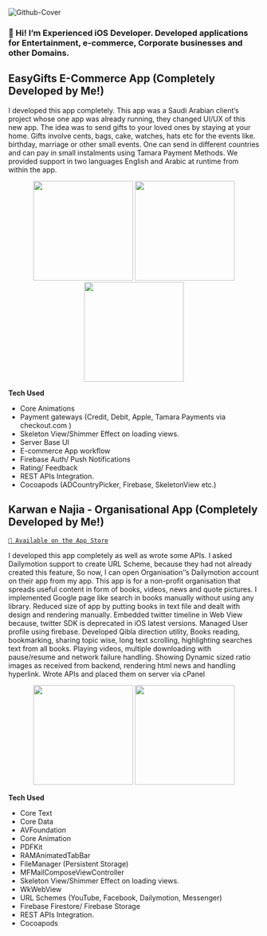 ![Github-Cover](https://user-images.githubusercontent.com/44204745/236695393-acd19540-2ee5-40be-8771-3c26ff82b1fb.png)


### 👋 Hi! I’m Experienced iOS Developer. Developed applications for Entertainment, e-commerce, Corporate businesses and other Domains.

## EasyGifts  E-Commerce App (Completely Developed by Me!)
I developed this app completely. This app was a Saudi Arabian client’s project whose one app was already running, they changed UI/UX of this new app. The idea was to send gifts to your loved ones by staying at your home. Gifts involve cents, bags, cake, watches, hats etc for the events like. birthday, marriage or other small events. One can send in different countries and can pay in small instalments using Tamara Payment Methods. We provided support in two languages English and Arabic at runtime from within the app.

<p align="center">
 <img src="https://github.com/asad-mansoor-dev/iOS-Developer-Portfolio/assets/44204745/30524bf4-95ac-4036-80d2-7094c855b5cf" width="200"/>
<img src="https://user-images.githubusercontent.com/76922883/224447492-c8163fc6-7d5d-416c-913c-f9d9e0295392.PNG" width="200"/>
<img src="https://user-images.githubusercontent.com/76922883/224447581-6896ca04-6ffe-4a87-8c9e-a45809ad1798.PNG" width="200"/>
</p>

**Tech Used**
-  Core Animations
-  Payment gateways (Credit, Debit, Apple, Tamara Payments via checkout.com )
-  Skeleton View/Shimmer Effect on loading views. 
-  Server Base UI
-  E-commerce App workflow
-  Firebase Auth/ Push Notifications
-  Rating/ Feedback
-  REST APIs Integration.
-  Cocoapods (ADCountryPicker, Firebase, SkeletonView etc.)

## Karwan e Najia - Organisational App (Completely Developed by Me!)
[`📲 Available on the App Store`](https://apps.apple.com/no/app/karwan-e-najia/id1632663020)

I developed this app completely as well as wrote some APIs. I asked Dailymotion support to create URL Scheme, because they had not already created this feature, So now, I can open Organisation’’s Dailymotion account on their app from my app. This app is for a non-profit organisation that spreads useful content in form of books, videos, news and quote pictures. I implemented Google page like search in books manually without using any library. Reduced size of app by putting books in text file and dealt with design and rendering manually. Embedded twitter timeline in Web View because, twitter SDK is deprecated in iOS latest versions. Managed User profile using firebase. Developed Qibla direction utility, Books reading, bookmarking, sharing topic wise, long text scrolling, highlighting searches text from all books. Playing videos, multiple downloading with pause/resume and network failure handling. Showing Dynamic sized ratio images as received from backend, rendering html news and handling hyperlink. Wrote APIs and placed them on server via cPanel

<p align="center">
<img src="https://user-images.githubusercontent.com/76922883/205193319-5f8c7225-9f77-4baa-89e0-2ceab8b6be13.png" width="200"/>
<img src="https://user-images.githubusercontent.com/76922883/205193358-5708bcd4-84ff-4f94-b48d-5f7ed55456de.png" width="200"/>
 </p>

**Tech Used**
-  Core Text
-  Core Data
-  AVFoundation
-  Core Animation
-  PDFKit
-  RAMAnimatedTabBar
-  FileManager (Persistent Storage)
-  MFMailComposeViewController
-  Skeleton View/Shimmer Effect on loading views. 
-  WkWebView
-  URL Schemes (YouTube, Facebook, Dailymotion, Messenger)
-  Firebase Firestore/ Firebase Storage
-  REST APIs Integration.
-  Cocoapods

